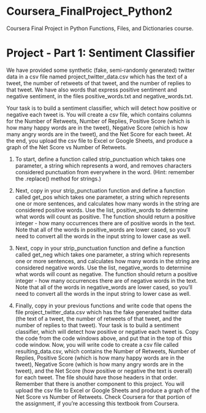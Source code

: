 # Coursera_FinalProject_Python2
Coursera Final Project in Python Functions, Files, and Dictionaries course.

# Project - Part 1: Sentiment Classifier

We have provided some synthetic (fake, semi-randomly generated) twitter data in a csv file named project_twitter_data.csv which has the text of a tweet, the number of retweets of that tweet, and the number of replies to that tweet. We have also words that express positive sentiment and negative sentiment, in the files positive_words.txt and negative_words.txt.

Your task is to build a sentiment classifier, which will detect how positive or negative each tweet is. You will create a csv file, which contains columns for the Number of Retweets, Number of Replies, Positive Score (which is how many happy words are in the tweet), Negative Score (which is how many angry words are in the tweet), and the Net Score for each tweet. At the end, you upload the csv file to Excel or Google Sheets, and produce a graph of the Net Score vs Number of Retweets.

1. To start, define a function called strip_punctuation which takes one parameter, a string which represents a word, and removes characters considered punctuation from everywhere in the word. (Hint: remember the .replace() method for strings.)

2. Next, copy in your strip_punctuation function and define a function called get_pos which takes one parameter, a string which represents one or more sentences, and calculates how many words in the string are considered positive words. Use the list, positive_words to determine what words will count as positive. The function should return a positive integer - how many occurrences there are of positive words in the text. Note that all of the words in positive_words are lower cased, so you’ll need to convert all the words in the input string to lower case as well.

3. Next, copy in your strip_punctuation function and define a function called get_neg which takes one parameter, a string which represents one or more sentences, and calculates how many words in the string are considered negative words. Use the list, negative_words to determine what words will count as negative. The function should return a positive integer - how many occurrences there are of negative words in the text. Note that all of the words in negative_words are lower cased, so you’ll need to convert all the words in the input string to lower case as well.

4. Finally, copy in your previous functions and write code that opens the file project_twitter_data.csv which has the fake generated twitter data (the text of a tweet, the number of retweets of that tweet, and the number of replies to that tweet). Your task is to build a sentiment classifier, which will detect how positive or negative each tweet is. Copy the code from the code windows above, and put that in the top of this code window. Now, you will write code to create a csv file called resulting_data.csv, which contains the Number of Retweets, Number of Replies, Positive Score (which is how many happy words are in the tweet), Negative Score (which is how many angry words are in the tweet), and the Net Score (how positive or negative the text is overall) for each tweet. The file should have those headers in that order. Remember that there is another component to this project. You will upload the csv file to Excel or Google Sheets and produce a graph of the Net Score vs Number of Retweets. Check Coursera for that portion of the assignment, if you’re accessing this textbook from Coursera.
